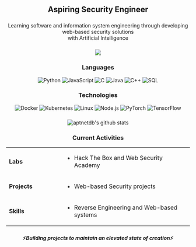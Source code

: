 <!--
**aptnetdb/aptnetdb** is a ✨ _special_ ✨ repository because its `README.md` (this file) appears on your GitHub profile.

Here are some ideas to get you started:

- 🔭 I’m currently working on ...
- 🌱 I’m currently learning ...
- 👯 I’m looking to collaborate on ...
- 🤔 I’m looking for help with ...
- 💬 Ask me about ...
- 📫 How to reach me: ...
- 😄 Pronouns: ...
- ⚡ Fun fact: ...
-->
<h2 align="center"> Aspiring Security Engineer</h2>

###

<p align="center"> Learning software and information system engineering through developing web-based security solutions 
<br> with Artificial Intelligence </br></p>

###

<div align="center">

[![](https://img.shields.io/badge/%20My%20Website-000)](https://github.com/aptnetdb/aptnetdb.github.io)

</div>

###

<div align="center">
  
### Languages
![Python](https://img.shields.io/badge/-Python-000?&logo=Python)
![JavaScript](https://img.shields.io/badge/-JavaScript-000?&logo=JavaScript)
![C](https://img.shields.io/badge/-C-000?&logo=C)
![Java](https://img.shields.io/badge/-Java-000?&logo=Java&logoColor=007396)
![C++](https://img.shields.io/badge/-C++-000?&logo=c%2b%2b&logoColor=00599C)
![SQL](https://img.shields.io/badge/-SQL-000?&logo=MySQL)
</div>

###

<div align="center">

### Technologies
![Docker](https://img.shields.io/badge/-Docker-000?&logo=Docker)
![Kubernetes](https://img.shields.io/badge/-Kubernetes-000?&logo=Kubernetes)
![Linux](https://img.shields.io/badge/-Linux-000?&logo=Linux)
![Node.js](https://img.shields.io/badge/-Node.js-000?&logo=node.js)
![PyTorch](https://img.shields.io/badge/-PyTorch-000?&logo=PyTorch)
![TensorFlow](https://img.shields.io/badge/-TensorFlow-000?&logo=TensorFlow)
</div>

###

<div align="center">

![aptnetdb's github stats](https://github-readme-stats.vercel.app/api?username=aptnetdb&show_icons=true&theme=dracula)

</div>

###

<div align="center">

### Current Activities
<table><tr>
<td valign="centre" width="30%">

**Labs**

</td>
<td valign="top" width="80%">

- Hack The Box and  Web Security Academy

<tr>
<td valign="centre" width="30%">

**Projects**

</td>

<td valign="top" width="80%">

- Web-based Security projects

</td>

<tr><td valign="centre" width="30%">

**Skills**

</td><td valign="top" width="80%">

- Reverse Engineering and Web-based systems

</td>
</tr></table>
</div>

###

<h4 align="center"> ⚡️<i>Building projects to maintain an elevated state of creation</i>⚡️ </h4>

